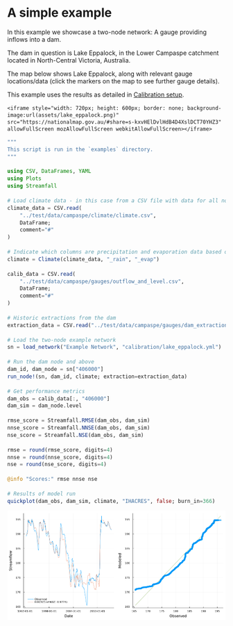 # A simple example

In this example we showcase a two-node network: A gauge providing inflows into a dam.

The dam in question is Lake Eppalock, in the Lower Campaspe catchment located in
North-Central Victoria, Australia.

The map below shows Lake Eppalock, along with relevant gauge locations/data
(click the markers on the map to see further gauge details).

This example uses the results as detailed in [Calibration setup](@ref).

```@raw html
<iframe style="width: 720px; height: 600px; border: none; background-image:url(assets/lake_eppalock.png)" src="https://nationalmap.gov.au/#share=s-kxvHElDvlHdB4D4XslDCT70YHZ3" allowFullScreen mozAllowFullScreen webkitAllowFullScreen></iframe>
```

```julia
"""
This script is run in the `examples` directory.
"""

using CSV, DataFrames, YAML
using Plots
using Streamfall

# Load climate data - in this case from a CSV file with data for all nodes.
climate_data = CSV.read(
    "../test/data/campaspe/climate/climate.csv",
    DataFrame;
    comment="#"
)

# Indicate which columns are precipitation and evaporation data based on partial identifiers
climate = Climate(climate_data, "_rain", "_evap")

calib_data = CSV.read(
    "../test/data/campaspe/gauges/outflow_and_level.csv",
    DataFrame;
    comment="#"
)

# Historic extractions from the dam
extraction_data = CSV.read("../test/data/campaspe/gauges/dam_extraction.csv", DataFrame; comment="#")

# Load the two-node example network
sn = load_network("Example Network", "calibration/lake_eppalock.yml")

# Run the dam node and above
dam_id, dam_node = sn["406000"]
run_node!(sn, dam_id, climate; extraction=extraction_data)

# Get performance metrics
dam_obs = calib_data[:, "406000"]
dam_sim = dam_node.level

rmse_score = Streamfall.RMSE(dam_obs, dam_sim)
nnse_score = Streamfall.NNSE(dam_obs, dam_sim)
nse_score = Streamfall.NSE(dam_obs, dam_sim)

rmse = round(rmse_score, digits=4)
nnse = round(nnse_score, digits=4)
nse = round(nse_score, digits=4)

@info "Scores:" rmse nnse nse

# Results of model run
quickplot(dam_obs, dam_sim, climate, "IHACRES", false; burn_in=366)
```

![](assets/calibrated_example.png)
